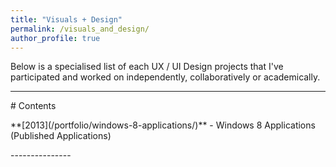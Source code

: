 ```yaml
---
title: "Visuals + Design"
permalink: /visuals_and_design/
author_profile: true
---
```


Below is a specialised list of each UX / UI Design projects that I've participated and worked on independently, collaboratively or academically.


---------------
<p></p><p></p>
# Contents
<p></p>
**[2013](/portfolio/windows-8-applications/)** - Windows 8 Applications (Published Applications)
<p></p><p></p>
---------------